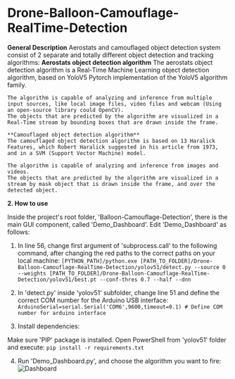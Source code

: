 # Drone-Balloon-Camouflage-RealTime-Detection

**General Description**
	Aerostats and camouflaged object detection system consist of 2 separate and totally different object detection and tracking algorithms:
	**Aerostats object detection algorithm**
	The aerostats object detection algorithm is a Real-Time Machine Learning object detection algorithm, based on YoloV5 Pytorch implementation of the YoloV5 algorithm 		family.

	The algorithm is capable of analyzing and inference from multiple input sources, like local image files, video files and webcam (Using an open-source library could OpenCV).
	The objects that are predicted by the algorithm are visualized in a Real-Time stream by bounding boxes that are drawn inside the frame. 

	**Camouflaged object detection algorithm**
	The camouflaged object detection algorithm is based on 13 Haralick Features, which Robert Haralick suggested in his article from 1973, and in a SVM (Support Vector Machine) model.

	The algorithm is capable of analyzing and inference from images and videos.
	The objects that are predicted by the algorithm are visualized in a stream by mask object that is drawn inside the frame, and over the detected object. 
	
**2. How to use**

Inside the project's root folder, 'Balloon-Camouflage-Detection', there is the main GUI component, called 'Demo_Dashboard'.
Edit 'Demo_Dashboard' as follows:
1)	In line 56, change first argument of 'subprocess.call' to the following command, after changing the red paths to the correct paths on your local machine:
`[PYTHON_PATH]/python.exe [PATH_TO_FOLDER]/Drone-Balloon-Camouflage-RealTime-Detection/yolov51/detect.py --source 0 --weights [PATH_TO_FOLDER]/Drone-Balloon-Camouflage-RealTime-Detection/yolov51/best.pt --conf-thres 0.7 --half --dnn`


2) In 'detect.py' inside 'yolov51' subfolder, change line 51 and define the correct COM number for the Arduino USB interface:
`ArduinoSerial=serial.Serial('COM6',9600,timeout=0.1) # Define COM number for arduino interface`
	
3)	Install dependencies:

Make sure 'PIP' package is installed.
Open PowerShell from 'yolov51' folder and execute:
`pip install -r requirements.txt`

4) Run 'Demo_Dashboard.py', and choose the algorithm you want to fire:
![Dashboard](https://eamobileisrael.com/demodash.png)
 

	

